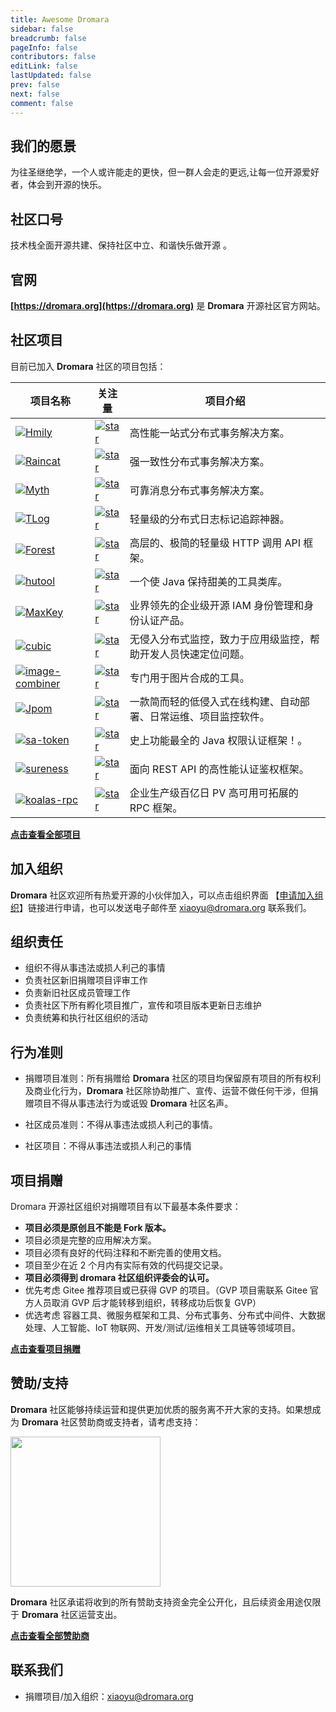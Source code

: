 ```yaml
---
title: Awesome Dromara
sidebar: false
breadcrumb: false
pageInfo: false
contributors: false
editLink: false
lastUpdated: false
prev: false
next: false
comment: false
---
```


## 我们的愿景

为往圣继绝学，一个人或许能走的更快，但一群人会走的更远,让每一位开源爱好者，体会到开源的快乐。

## 社区口号

技术栈全面开源共建、保持社区中立、和谐快乐做开源 。

## 官网

**[https://dromara.org](https://dromara.org)** 是 **Dromara** 开源社区官方网站。

## 社区项目

目前已加入 **Dromara** 社区的项目包括：

| 项目名称                                                                                                        | 关注量                                                                                                                             | 项目介绍                                                         |
| --------------------------------------------------------------------------------------------------------------- | ---------------------------------------------------------------------------------------------------------------------------------- | ---------------------------------------------------------------- |
| [![Hmily](https://img.shields.io/badge/hmily-blue)](https://gitee.com/dromara/hmily)                            | [![star](https://gitee.com/dromara/hmily/badge/star.svg?theme=gvp)](https://gitee.com/dromara/hmily/stargazers)                    | 高性能一站式分布式事务解决方案。                                 |
| [![Raincat](https://img.shields.io/badge/raincat-blue)](https://gitee.com/dromara/raincat)                      | [![star](https://gitee.com/dromara/Raincat/badge/star.svg?theme=gvp)](https://gitee.com/dromara/Raincat/stargazers)                | 强一致性分布式事务解决方案。                                     |
| [![Myth](https://img.shields.io/badge/myth-blue)](https://gitee.com/dromara/myth)                               | [![star](https://gitee.com/dromara/myth/badge/star.svg?theme=gvp)](https://gitee.com/dromara/myth/stargazers)                      | 可靠消息分布式事务解决方案。                                     |
| [![TLog](https://img.shields.io/badge/TLog-blue)](https://gitee.com/dromara/TLog)                               | [![star](https://gitee.com/dromara/TLog/badge/star.svg?theme=gvp)](https://gitee.com/dromara/TLog/stargazers)                      | 轻量级的分布式日志标记追踪神器。                                 |
| [![Forest](https://img.shields.io/badge/forest-blue)](https://gitee.com/dromara/forest)                         | [![star](https://gitee.com/dromara/forest/badge/star.svg?theme=dark)](https://gitee.com/dromara/forest/stargazers)                 | 高层的、极简的轻量级 HTTP 调用 API 框架。                        |
| [![hutool](https://img.shields.io/badge/hutool-blue)](https://gitee.com/dromara/hutool)                         | [![star](https://gitee.com/dromara/hutool/badge/star.svg?theme=gvp)](https://gitee.com/dromara/hutool/stargazers)                  | 一个使 Java 保持甜美的工具类库。                                 |
| [![MaxKey](https://img.shields.io/badge/MaxKey-blue)](https://gitee.com/dromara/MaxKey)                         | [![star](https://gitee.com/dromara/MaxKey/badge/star.svg?theme=gvp)](https://gitee.com/dromara/MaxKey/stargazers)                  | 业界领先的企业级开源 IAM 身份管理和身份认证产品。                |
| [![cubic](https://img.shields.io/badge/cubic-blue)](https://gitee.com/dromara/cubic)                            | [![star](https://gitee.com/dromara/cubic/badge/star.svg?theme=gvp)](https://gitee.com/dromara/cubic/stargazers)                    | 无侵入分布式监控，致力于应用级监控，帮助开发人员快速定位问题。   |
| [![image-combiner](https://img.shields.io/badge/image-combiner-blue)](https://gitee.com/dromara/image-combiner) | [![star](https://gitee.com/dromara/image-combiner/badge/star.svg?theme=dark)](https://gitee.com/dromara/image-combiner/stargazers) | 专门用于图片合成的工具。                                         |
| [![Jpom](https://img.shields.io/badge/Jpom-blue)](https://gitee.com/dromara/Jpom)                               | [![star](https://gitee.com/dromara/Jpom/badge/star.svg?theme=gvp)](https://gitee.com/dromara/Jpom/stargazers)                      | 一款简而轻的低侵入式在线构建、自动部署、日常运维、项目监控软件。 |
| [![sa-token](https://img.shields.io/badge/sa-token-blue)](https://gitee.com/dromara/sa-token)                   | [![star](https://gitee.com/dromara/sa-token/badge/star.svg?theme=dark)](https://gitee.com/dromara/sa-token/stargazers)             | 史上功能最全的 Java 权限认证框架！。                             |
| [![sureness](https://img.shields.io/badge/sureness-blue)](https://gitee.com/dromara/sureness)                   | [![star](https://gitee.com/dromara/sureness/badge/star.svg?theme=dark)](https://gitee.com/dromara/sureness/stargazers)             | 面向 REST API 的高性能认证鉴权框架。                             |
| [![koalas-rpc](https://img.shields.io/badge/koalas-rpc-blue)](https://gitee.com/dromara/koalas-rpc)             | [![star](https://gitee.com/dromara/koalas-rpc/badge/star.svg?theme=gvp)](https://gitee.com/dromara/koalas-rpc/stargazers)          | 企业生产级百亿日 PV 高可用可拓展的 RPC 框架。                    |

**[点击查看全部项目](https://gitee.com/organizations/dromara/projects)**

## 加入组织

**Dromara** 社区欢迎所有热爱开源的小伙伴加入，可以点击组织界面 【[申请加入组织](https://gitee.com/dromara)】链接进行申请，也可以发送电子邮件至 [xiaoyu@dromara.org](mailto:xiaoyu@dromara.org) 联系我们。

## 组织责任

- 组织不得从事违法或损人利己的事情
- 负责社区新旧捐赠项目评审工作
- 负责新旧社区成员管理工作
- 负责社区下所有孵化项目推广，宣传和项目版本更新日志维护
- 负责统筹和执行社区组织的活动

## 行为准则

- 捐赠项目准则：所有捐赠给 **Dromara** 社区的项目均保留原有项目的所有权利及商业化行为，**Dromara** 社区除协助推广、宣传、运营不做任何干涉，但捐赠项目不得从事违法行为或诋毁 **Dromara** 社区名声。

- 社区成员准则：不得从事违法或损人利己的事情。

- 社区项目：不得从事违法或损人利己的事情

## 项目捐赠

Dromara 开源社区组织对捐赠项目有以下最基本条件要求：

- **项目必须是原创且不能是 Fork 版本。**
- 项目必须是完整的应用解决方案。
- 项目必须有良好的代码注释和不断完善的使用文档。
- 项目至少在近 2 个月内有实际有效的代码提交记录。
- **项目必须得到 dromara 社区组织评委会的认可。**
- 优先考虑 Gitee 推荐项目或已获得 GVP 的项目。（GVP 项目需联系 Gitee 官方人员取消 GVP 后才能转移到组织，转移成功后恢复 GVP）
- 优选考虑 容器工具、微服务框架和工具、分布式事务、分布式中间件、大数据处理、人工智能、IoT 物联网、开发/测试/运维相关工具链等领域项目。

**[点击查看项目捐赠](https://gitee.com/dromara/dromara/blob/master/project-donate.md)**

## 赞助/支持

**Dromara** 社区能够持续运营和提供更加优质的服务离不开大家的支持。如果想成为 **Dromara** 社区赞助商或支持者，请考虑支持：

 <img src="https://dromara.org/img/donation/donation.png" height="240">

**Dromara** 社区承诺将收到的所有赞助支持资金完全公开化，且后续资金用途仅限于 **Dromara** 社区运营支出。

**[点击查看全部赞助商](https://dromara.gitee.io/donate.html)**

## 联系我们

- 捐赠项目/加入组织：[xiaoyu@dromara.org](mailto:xiaoyu@dromara.org)
